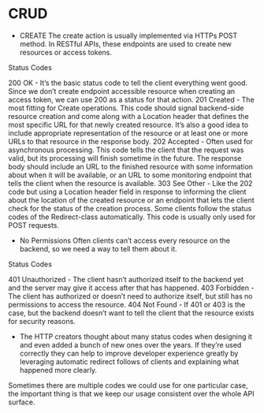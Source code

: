 # CRUD

* CREATE
The create action is usually implemented via HTTPs POST method. In RESTful APIs, these endpoints are used to create new resources or access tokens.

Status Codes

200 OK - It’s the basic status code to tell the client everything went good. Since we don’t create endpoint accessible resource when creating an access token, we can use 200 as a status for that action.
201 Created - The most fitting for Create operations. This code should signal backend-side resource creation and come along with a Location header that defines the most specific URL for that newly created resource. It’s also a good idea to include appropriate representation of the resource or at least one or more URLs to that resource in the response body.
202 Accepted - Often used for asynchronous processing. This code tells the client that the request was valid, but its processing will finish sometime in the future. The response body should include an URL to the finished resource with some information about when it will be available, or an URL to some monitoring endpoint that tells the client when the resource is available.
303 See Other - Like the 202 code but using a Location header field in response to informing the client about the location of the created resource or an endpoint that lets the client check for the status of the creation process. Some clients follow the status codes of the Redirect-class automatically. This code is usually only used for POST requests.

* No Permissions
Often clients can’t access every resource on the backend, so we need a way to tell them about it.

Status Codes

401 Unauthorized - The client hasn’t authorized itself to the backend yet and the server may give it access after that has happened.
403 Forbidden - The client has authorized or doesn’t need to authorize itself, but still has no permissions to access the resource.
404 Not Found - If 401 or 403 is the case, but the backend doesn’t want to tell the client that the resource exists for security reasons.

* The HTTP creators thought about many status codes when designing it and even added a bunch of new ones over the years. If they’re used correctly they can help to improve developer experience greatly by leveraging automatic redirect follows of clients and explaining what happened more clearly.

Sometimes there are multiple codes we could use for one particular case, the important thing is that we keep our usage consistent over the whole API surface.
